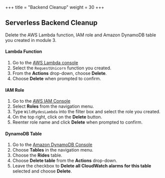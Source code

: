 +++
title = "Backend Cleanup"
weight = 30
+++

## Serverless Backend Cleanup
Delete the AWS Lambda function, IAM role and Amazon DynamoDB table you created in module 3.

#### Lambda Function

1. Go to the [AWS Lambda console][lambda-console]
2. Select the `RequestUnicorn` function you created.
3. From the **Actions** drop-down, choose **Delete**.
4. Choose **Delete** when prompted to confirm.

#### IAM Role

1. Go to the [AWS IAM Console][iam-console]
2. Select **Roles** from the navigation menu.
3. Type `WildRydesLambda` into the filter box and select the role you created.
4. On the top right, click on the **Delete** button.
5. Reenter role name and click **Delete** when prompted to confirm.

#### DynamoDB Table

1. Go to the [Amazon DynamoDB Console][dynamodb-console]
2. Choose **Tables** in the navigation menu.
3. Choose the **Rides** table.
4. Choose **Delete table** from the **Actions** drop-down.
5. Leave the checkbox to **Delete all CloudWatch alarms for this table** selected and choose **Delete**.

[dynamodb-console]: https://console.aws.amazon.com/dynamodb/home
[iam-console]: https://console.aws.amazon.com/iam/home
[lambda-console]: https://console.aws.amazon.com/lambda/home
